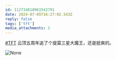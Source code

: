 ```yaml
---
id: 112734818961542791
date: 2024-07-05T16:27:02.543Z
reply: false
tags: ['tft']
media_attachments: 1
---
```


[#TFT](https://e5n.cc/tags/TFT) 云顶五周年追了个提莫三星大魔王，还是挺爽的。

![None](https://files.e5n.cc/media_attachments/files/112/734/802/492/166/054/original/bd7ea2051aea0ec3.png)
